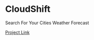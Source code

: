 # CloudShift
Search For Your Cities Weather Forecast

[Project Link](https://6856ada80d0426e3db755354--brilliant-kashata-e1ff8f.netlify.app/)
